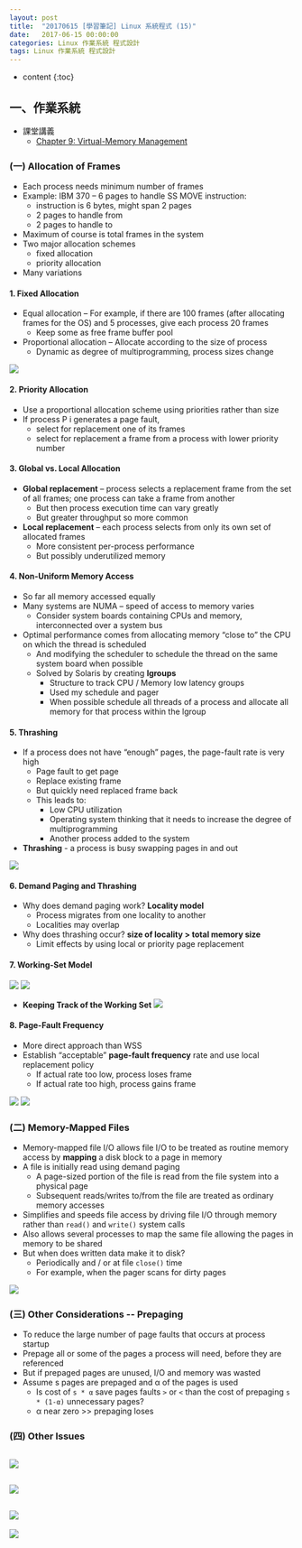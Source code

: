 ```yaml
---
layout: post
title:  "20170615 [學習筆記] Linux 系統程式 (15)"
date:   2017-06-15 00:00:00
categories: Linux 作業系統 程式設計
tags: Linux 作業系統 程式設計
---
```



* content
{:toc}


## 一、作業系統
* 課堂講義
    * [Chapter 9: Virtual-Memory Management](https://github.com/shouzo/Operating-System_pages/blob/master/class-tutorial/20170615/ch09.pdf)


### (一) Allocation of Frames
* Each process needs minimum number of frames
* Example: IBM 370 – 6 pages to handle SS MOVE instruction:
    * instruction is 6 bytes, might span 2 pages
    * 2 pages to handle from
    * 2 pages to handle to
* Maximum of course is total frames in the system
* Two major allocation schemes
    * fixed allocation
    * priority allocation
* Many variations

#### 1. Fixed Allocation
* Equal allocation – For example, if there are 100 frames (after allocating frames for the OS) and 5 processes, give each process 20 frames
    * Keep some as free frame buffer pool
* Proportional allocation – Allocate according to the size of process
    * Dynamic as degree of multiprogramming, process sizes change

![](https://i.imgur.com/EwupsLy.png)


#### 2. Priority Allocation
* Use a proportional allocation scheme using priorities rather than size
* If process P i generates a page fault,
    * select for replacement one of its frames
    * select for replacement a frame from a process with lower priority number


#### 3. Global vs. Local Allocation
* **Global replacement** – process selects a replacement frame from the set of all frames; one process can take a frame from another
    * But then process execution time can vary greatly
    * But greater throughput so more common
* **Local replacement** – each process selects from only its own set of allocated frames
    * More consistent per-process performance
    * But possibly underutilized memory


#### 4. Non-Uniform Memory Access
* So far all memory accessed equally
* Many systems are NUMA – speed of access to memory varies
    * Consider system boards containing CPUs and memory, interconnected over a system bus
* Optimal performance comes from allocating memory “close to” the CPU on which the thread is scheduled
    * And modifying the scheduler to schedule the thread on the same system board when possible
    * Solved by Solaris by creating **lgroups**
        * Structure to track CPU / Memory low latency groups
        * Used my schedule and pager
        * When possible schedule all threads of a process and allocate all memory for that process within the lgroup


#### 5. Thrashing
* If a process does not have “enough” pages, the page-fault rate is very high
    * Page fault to get page
    * Replace existing frame
    * But quickly need replaced frame back
    * This leads to:
        * Low CPU utilization
        * Operating system thinking that it needs to increase the degree of multiprogramming
        * Another process added to the system
* **Thrashing** - a process is busy swapping pages in and out

![](https://i.imgur.com/jBcF8pC.png)


#### 6. Demand Paging and Thrashing
* Why does demand paging work? **Locality model**
    * Process migrates from one locality to another
    * Localities may overlap
* Why does thrashing occur? **size of locality > total memory size**
    * Limit effects by using local or priority page replacement


#### 7. Working-Set Model
![](https://i.imgur.com/Nsrm3Lw.png)
![](https://i.imgur.com/Xy48qM2.png)

* **Keeping Track of the Working Set**
![](https://i.imgur.com/QHoALdo.png)


#### 8. Page-Fault Frequency
* More direct approach than WSS
* Establish “acceptable” **page-fault frequency** rate and use local replacement policy
    * If actual rate too low, process loses frame
    * If actual rate too high, process gains frame

![](https://i.imgur.com/ws4FmRA.png)
![](https://i.imgur.com/ujHWuKv.png)


### (二) Memory-Mapped Files
* Memory-mapped file I/O allows file I/O to be treated as routine memory access by **mapping** a disk block to a page in memory
* A file is initially read using demand paging
    * A page-sized portion of the file is read from the file system into a physical page
    * Subsequent reads/writes to/from the file are treated as ordinary memory accesses
* Simplifies and speeds file access by driving file I/O through memory rather than `read()` and `write()` system calls
* Also allows several processes to map the same file allowing the pages in memory to be shared
* But when does written data make it to disk?
    * Periodically and / or at file `close()` time
    * For example, when the pager scans for dirty pages

![](https://i.imgur.com/zWof78r.png)


### (三) Other Considerations -- Prepaging
* To reduce the large number of page faults that occurs at process startup
* Prepage all or some of the pages a process will need, before they are referenced
* But if prepaged pages are unused, I/O and memory was wasted
* Assume s pages are prepaged and α of the pages is used
    * Is cost of `s * α` save pages faults `>` or `<` than the cost of prepaging `s * (1-α)` unnecessary pages?
    * α near zero >> prepaging loses


### (四) Other Issues
![](https://i.imgur.com/289vIx7.png)
---
![](https://i.imgur.com/AzOr7n2.png)
---
![](https://i.imgur.com/9ZuU18h.png)
---
![](https://i.imgur.com/cHTpyGG.png)
